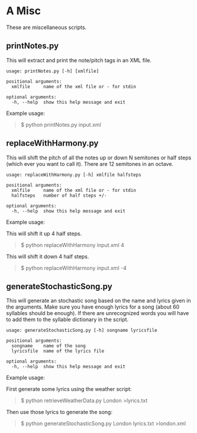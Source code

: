 # A Misc

These are miscellaneous scripts.

## printNotes.py

This will extract and print the note/pitch tags in an XML file.

```
usage: printNotes.py [-h] [xmlfile]

positional arguments:
  xmlfile     name of the xml file or - for stdin

optional arguments:
  -h, --help  show this help message and exit
```

Example usage:

> $ python printNotes.py input.xml


## replaceWithHarmony.py

This will shift the pitch of all the notes up or down N semitones or half
steps (which ever you want to call it). There are 12 semitones in an octave.

```
usage: replaceWithHarmony.py [-h] xmlfile halfsteps

positional arguments:
  xmlfile     name of the xml file or - for stdin
  halfsteps   number of half steps +/-

optional arguments:
  -h, --help  show this help message and exit
```
<!-- @Arthur - is there a limit to how many half steps we can alter? -->

Example usage:

This will shift it up 4 half steps.

> $ python replaceWithHarmony input.xml 4

This will shift it down 4 half steps.

> $ python replaceWithHarmony input.xml -4

## generateStochasticSong.py

This will generate an stochastic song based on the name and lyrics given in
the arguments. Make sure you have enough lyrics for a song (about 60
syllables should be enough). If there are unrecognized words you will have
to add them to the syllable dictionary in the script.

```
usage: generateStochasticSong.py [-h] songname lyricsfile

positional arguments:
  songname    name of the song
  lyricsfile  name of the lyrics file

optional arguments:
  -h, --help  show this help message and exit
```

Example usage:

First generate some lyrics using the weather script:

> $ python retrieveWeatherData.py London >lyrics.txt

Then use those lyrics to generate the song:

> $ python generateStochasticSong.py London lyrics.txt >london.xml

